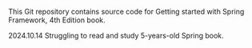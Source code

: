 This Git repository contains source code for Getting started with Spring Framework, 4th Edition book.

2024.10.14
Struggling to read and study 5-years-old Spring book.

